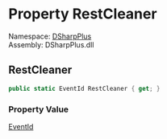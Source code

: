 # Property RestCleaner

Namespace: [DSharpPlus](DSharpPlus.md)  
Assembly: DSharpPlus.dll

## <a id="DSharpPlus_LoggerEvents_RestCleaner"></a>RestCleaner

```csharp
public static EventId RestCleaner { get; }
```

### Property Value

[EventId](https://learn.microsoft.com/dotnet/api/microsoft.extensions.logging.eventid)

